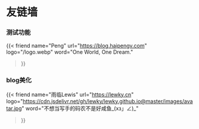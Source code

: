 # 友链墙

### 测试功能
{{< friend
name="Peng"
url="https://blog.haipengv.com"
logo="/logo.webp"
word="One World, One Dream."
>}}

### blog美化
{{< friend
name="雨临Lewis"
url="https://lewky.cn"
logo="https://cdn.jsdelivr.net/gh/lewky/lewky.github.io@master/images/avatar.jpg"
word="不想当写手的码农不是好咸鱼_(xз」∠)_"
>}}

